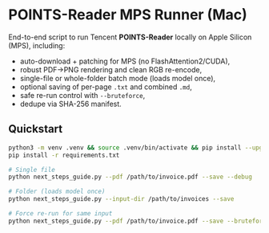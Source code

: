 # POINTS-Reader MPS Runner (Mac)

End-to-end script to run Tencent **POINTS-Reader** locally on Apple Silicon (MPS), including:
- auto-download + patching for MPS (no FlashAttention2/CUDA),
- robust PDF→PNG rendering and clean RGB re-encode,
- single-file or whole-folder batch mode (loads model once),
- optional saving of per-page `.txt` and combined `.md`,
- safe re-run control with `--bruteforce`,
- dedupe via SHA-256 manifest.

## Quickstart
```bash
python3 -m venv .venv && source .venv/bin/activate && pip install --upgrade pip
pip install -r requirements.txt

# Single file
python next_steps_guide.py --pdf /path/to/invoice.pdf --save --debug

# Folder (loads model once)
python next_steps_guide.py --input-dir /path/to/invoices --save

# Force re-run for same input
python next_steps_guide.py --pdf /path/to/invoice.pdf --save --bruteforce
